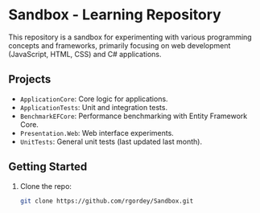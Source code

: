 # Sandbox - Learning Repository

This repository is a sandbox for experimenting with various programming concepts and frameworks, primarily focusing on web development (JavaScript, HTML, CSS) and C# applications.

## Projects
- `ApplicationCore`: Core logic for applications.
- `ApplicationTests`: Unit and integration tests.
- `BenchmarkEFCore`: Performance benchmarking with Entity Framework Core.
- `Presentation.Web`: Web interface experiments.
- `UnitTests`: General unit tests (last updated last month).

## Getting Started
1. Clone the repo:
   ```bash
   git clone https://github.com/rgordey/Sandbox.git
